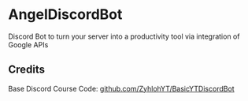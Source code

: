 # AngelDiscordBot
Discord Bot to turn your server into a productivity tool via integration of Google APIs

## Credits
Base Discord Course Code: [github.com/ZyhlohYT/BasicYTDiscordBot](https://github.com/ZyhlohYT/BasicYTDiscordBot)
